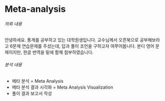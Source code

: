 # Meta-analysis

###### 의뢰 내용
안녕하세요. 통계를 공부하고 있는 대학원생입니다. 교수님께서 오픈북으로 공부해보라고 6문제 연습문제를 주셨는데, 답과 풀이 조언을 구하고자 여쭈어봅니다. 본디 영어 문제이지만, 한글 번역을 밑에 함께 첨부하였습니다.

###### 분석 내용
- 메타 분석 = Meta Analysis
- 메타 분석 결과 시각화 = Meta Analysis Visualization
- 풀이 결과 보고서 작성

